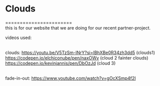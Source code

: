 # Clouds
=======================
<br>this is for our website that we are doing for our recent partner-project.


videos used:

<br>clouds:
https://youtu.be/V5TzSm-INrY?si=lBhXBe0R34zh3dd5 (clouds1)
https://codepen.io/elchiconube/pen/naxOWv (cloud 2 fainter clouds)
https://codepen.io/kevinjannis/pen/DbOzJd (cloud 3)

<br>fade-in-out:
https://www.youtube.com/watch?v=gOcXSmp4f2I
